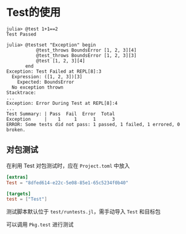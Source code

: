 # Test的使用
```julia-repl
julia> @test 1+1==2
Test Passed

julia> @testset "Exception" begin
           @test_throws BoundsError [1, 2, 3][4]
           @test_throws BoundsError [1, 2, 3][3]
           @test [1, 2, 3][4]
       end
Exception: Test Failed at REPL[8]:3
  Expression: ([1, 2, 3])[3]
    Expected: BoundsError
  No exception thrown
Stacktrace:
...
Exception: Error During Test at REPL[8]:4
...
Test Summary: | Pass  Fail  Error  Total
Exception     |    1     1      1      3
ERROR: Some tests did not pass: 1 passed, 1 failed, 1 errored, 0 broken.
```

## 对包测试
在利用 Test 对包测试时，应在 `Project.toml` 中放入
```toml
[extras]
Test = "8dfed614-e22c-5e08-85e1-65c5234f0b40"

[targets]
test = ["Test"]
```

测试脚本默认位于 `test/runtests.jl`，需手动导入 `Test` 和目标包

可以调用 `Pkg.test` 进行测试
